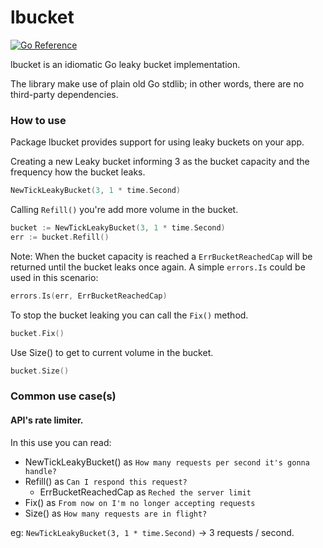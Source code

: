 # lbucket
[![Go Reference](https://pkg.go.dev/badge/github.com/alexrios/lbucket.svg)](https://pkg.go.dev/github.com/alexrios/lbucket?tab=doc)

lbucket is an idiomatic Go leaky bucket implementation.

The library make use of plain old Go stdlib; in other words, there are no third-party dependencies.

### How to use
Package lbucket provides support for using leaky buckets on your app.

Creating a new Leaky bucket informing 3 as the bucket capacity and the frequency how the bucket leaks.
```go
NewTickLeakyBucket(3, 1 * time.Second)
```

Calling `Refill()` you're add more volume in the bucket.
```go
bucket := NewTickLeakyBucket(3, 1 * time.Second)
err := bucket.Refill()
```
Note: When the bucket capacity is reached a `ErrBucketReachedCap` will be returned until the bucket leaks once again.
A simple `errors.Is` could be used in this scenario:
```go
errors.Is(err, ErrBucketReachedCap)
```

To stop the bucket leaking you can call the `Fix()` method.
```go
bucket.Fix()
```

Use Size() to get to current volume in the bucket.
```go
bucket.Size()
```

### Common use case(s)
#### API's rate limiter. 
  
In this use you can read:
- NewTickLeakyBucket() as `How many requests per second it's gonna handle?`
- Refill() as `Can I respond this request?`
    - ErrBucketReachedCap as `Reched the server limit`
- Fix() as `From now on I'm no longer accepting requests`
- Size() as `How many requests are in flight?`

eg: `NewTickLeakyBucket(3, 1 * time.Second)` -> 3 requests / second.
